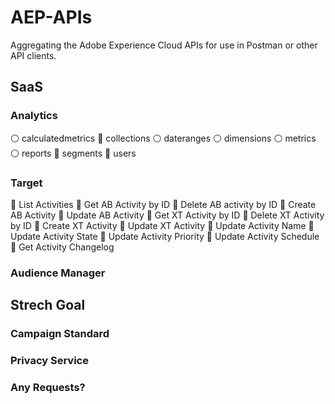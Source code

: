 # AEP-APIs

Aggregating the Adobe Experience Cloud APIs for use in Postman or other API clients.

## SaaS

### Analytics

:white_circle: calculatedmetrics
:radio_button: collections
:white_circle: dateranges
:white_circle: dimensions
:white_circle: metrics
:white_circle: reports
:radio_button: segments
:radio_button: users

### Target

:radio_button: List Activities
:radio_button: Get AB Activity by ID
:radio_button: Delete AB activity by ID
:radio_button: Create AB Activity
:radio_button: Update AB Activity
:radio_button: Get XT Activity by ID
:radio_button: Delete XT Activity by ID
:radio_button: Create XT Activity
:radio_button: Update XT Activity
:radio_button: Update Activity Name
:radio_button: Update Activity State
:radio_button: Update Activity Priority
:radio_button: Update Activity Schedule
:radio_button: Get Activity Changelog

### Audience Manager

## Strech Goal

### Campaign Standard 

### Privacy Service 

### Any Requests?
